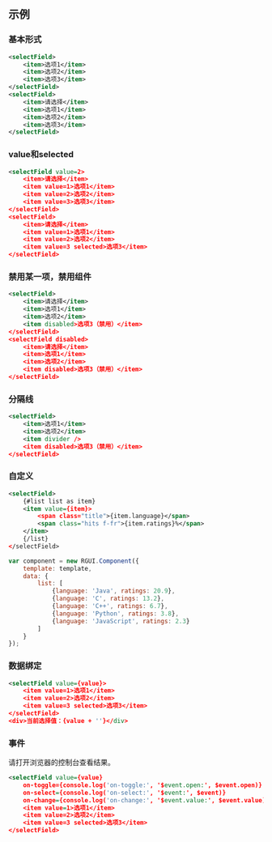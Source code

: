 ## 示例
### 基本形式

<div class="m-example"></div>

```xml
<selectField>
    <item>选项1</item>
    <item>选项2</item>
    <item>选项3</item>
</selectField>
<selectField>
    <item>请选择</item>
    <item>选项1</item>
    <item>选项2</item>
    <item>选项3</item>
</selectField>
```


### value和selected

<div class="m-example"></div>

```xml
<selectField value=2>
    <item>请选择</item>
    <item value=1>选项1</item>
    <item value=2>选项2</item>
    <item value=3>选项3</item>
</selectField>
<selectField>
    <item>请选择</item>
    <item value=1>选项1</item>
    <item value=2>选项2</item>
    <item value=3 selected>选项3</item>
</selectField>
```

### 禁用某一项，禁用组件

<div class="m-example"></div>

```xml
<selectField>
    <item>请选择</item>
    <item>选项1</item>
    <item>选项2</item>
    <item disabled>选项3（禁用）</item>
</selectField>
<selectField disabled>
    <item>请选择</item>
    <item>选项1</item>
    <item>选项2</item>
    <item disabled>选项3（禁用）</item>
</selectField>
```

### 分隔线

<div class="m-example"></div>

```xml
<selectField>
    <item>选项1</item>
    <item>选项2</item>
    <item divider />
    <item disabled>选项3（禁用）</item>
</selectField>
```

### 自定义

<div class="m-example"></div>

```xml
<selectField>
    {#list list as item}
    <item value={item}>
        <span class="title">{item.language}</span>
        <span class="hits f-fr">{item.ratings}%</span>
    </item>
    {/list}
</selectField>
```

```javascript
var component = new RGUI.Component({
    template: template,
    data: {
        list: [
            {language: 'Java', ratings: 20.9},
            {language: 'C', ratings: 13.2},
            {language: 'C++', ratings: 6.7},
            {language: 'Python', ratings: 3.8},
            {language: 'JavaScript', ratings: 2.3}
        ]
    }
});
```

### 数据绑定

<div class="m-example"></div>

```xml
<selectField value={value}>
    <item value=1>选项1</item>
    <item value=2>选项2</item>
    <item value=3 selected>选项3</item>
</selectField>
<div>当前选择值：{value + ''}</div>
```

### 事件

请打开浏览器的控制台查看结果。

<div class="m-example"></div>

```xml
<selectField value={value}
    on-toggle={console.log('on-toggle:', '$event.open:', $event.open)}
    on-select={console.log('on-select:', '$event:', $event)}
    on-change={console.log('on-change:', '$event.value:', $event.value)}>
    <item value=1>选项1</item>
    <item value=2>选项2</item>
    <item value=3 selected>选项3</item>
</selectField>
```
